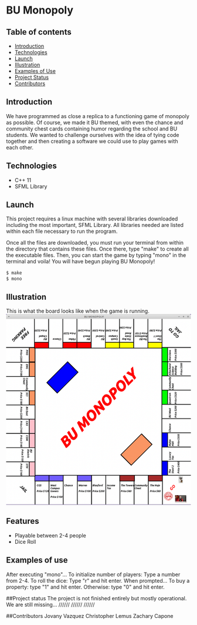 # BU Monopoly

## Table of contents
* [Introduction](#Introduction)
* [Technologies](#technologies)
* [Launch](#launch)
* [Illustration](#illustration)
* [Examples of Use](#examples-of-use)
* [Project Status](#project-status)
* [Contributors](#contributors)

## Introduction
We have programmed as close a replica to a functioning game of monopoly as possible. Of course, we made it BU themed, with even the chance and community chest cards containing humor regarding the school and BU students. We wanted to challenge ourselves with the idea of tying code together and then creating a software we could use to play games with each other.

## Technologies
* C++ 11
* SFML Library

## Launch
This project requires a linux machine with several libraries downloaded including the most important, SFML Library. All libraries needed are listed within each file necessary to run the program.

Once all the files are downloaded, you must run your terminal from within the directory that contains these files. Once there, type "make" to create all the executable files. Then, you can start the game by typing "mono" in the terminal and voila! You will have begun playing BU Monopoly!

```
$ make
$ mono
```

## Illustration
This is what the board looks like when the game is running.
![Illustration](./images/board.png)

## Features
* Playable between 2-4 people
* Dice Roll

## Examples of use
After executing "mono"...
To initialize number of players: Type a number from 2-4.
To roll the dice: Type "r" and hit enter.
When prompted... 
To buy a property: type "1" and hit enter. Otherwise: type "0" and hit enter.

##Project status
The project is not finished entirely but mostly operational. We are still missing...
//////
//////
//////

##Contributors
Jovany Vazquez
Christopher Lemus
Zachary Capone
